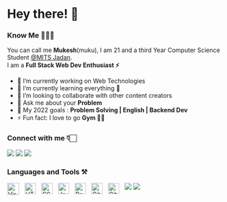 # Hey there! 👋

### Know Me 🙋🏻‍♂️

You can call me <b>Mukesh</b>(muku), I am 21 and a third Year Computer Science Student <a href="https://mitsjadan.ac.in/" >@MITS Jadan</a>.<br>I am a
<b>Full Stack Web Dev Enthusiast ⚡</b>

- 🔭 I’m currently working on Web Technologies
- 🌱 I’m currently learning everything 🤣
- 👯 I’m looking to collaborate with other content creators
- 💬 Ask me about your <b>Problem</b> 
- 🎯 My 2022 goals : <b>Problem Solving | English | Backend Dev</b> 
- ⚡ Fun fact: I love to go <b>Gym 💪🏻</b>

### Connect with me 👇🏻

<a href="https://www.instagram.com/itsmukeshgehlot/"><img src="https://img.icons8.com/color/28/000000/instagram-new--v1.png"/></a>
<a href="www.linkedin.com/in/mukesh-gehlot-2b2b361b2"><img src="https://img.icons8.com/color/28/000000/linkedin.png"/></a>
<a href="https://twitter.com/omuksa007"><img src="https://img.icons8.com/color/28/000000/twitter--v1.png"/></a>

### Languages and Tools ⚒️
<div>
<img align="left" alt="Visual Studio Code" width="28px" src="https://cdn.jsdelivr.net/gh/devicons/devicon/icons/vscode/vscode-original.svg" style="padding-right:10px;" />
<img align="left" alt="HTML5" width="26px" src="https://cdn.jsdelivr.net/gh/devicons/devicon/icons/html5/html5-original.svg" style="padding-right:10px;" />
<img align="left" alt="CSS3" width="26px" src="https://cdn.jsdelivr.net/gh/devicons/devicon/icons/css3/css3-original.svg" style="padding-right:10px;" />
<img align="left" alt="JavaScript" width="26px" src="https://cdn.jsdelivr.net/gh/devicons/devicon/icons/javascript/javascript-original.svg" style="padding-right:10px;" />
<img align="left" alt="React" width="26px" src="https://cdn.jsdelivr.net/gh/devicons/devicon/icons/react/react-original.svg" style="padding-right:10px;" />
<img align="left" alt="Git" width="26px" src="https://cdn.jsdelivr.net/gh/devicons/devicon/icons/git/git-original.svg" style="padding-right:10px;" />
<img align="left" alt="GitHub" width="26px" src="https://user-images.githubusercontent.com/3369400/139447912-e0f43f33-6d9f-45f8-be46-2df5bbc91289.png" style="padding-right:10px;"/>
<img src="https://img.icons8.com/color/30/000000/c-plus-plus-logo.png"/>
<img src="https://img.icons8.com/color/30/000000/c-programming.png"/>
</div>  
